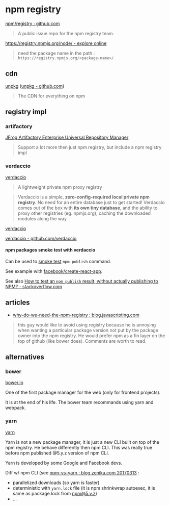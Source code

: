 # npm registry

[npm/registry : github.com](https://github.com/npm/registry)

> A public issue repo for the npm registry team.

[https://registry.npmjs.org/node/ - explore online](https://registry.npmjs.org/node/)

> need the package name in the path : `https://registry.npmjs.org/<package-name>/`

## cdn

[unpkg](https://unpkg.com/#/) ([unpkg - github.com](https://github.com/unpkg))

> The CDN for everything on npm

## registry impl

### artifactory

[JFrog Artifactory Enterprise Universal Repository Manager](https://jfrog.com/artifactory/)

> Support a lot more then just npm registry, but include a npm registry impl

### verdaccio

[verdaccio](https://verdaccio.org/)

> A lightweight private npm proxy registry

> Verdaccio is a simple, **zero-config-required local private npm registry**. No need for an entire database just to get started! Verdaccio comes out of the box with **its own tiny database**, and the ability to proxy other registries (eg. npmjs.org), caching the downloaded modules along the way.

[verdaccio](https://github.com/verdaccio)

[verdaccio - github.com/verdaccio](https://github.com/verdaccio/verdaccio)

#### npm packages smoke test with verdaccio

Can be used to [smoke test](https://en.wikipedia.org/wiki/Smoke_testing_(software)) `npm publish` command.

See example with [facebook/create-react-app](https://github.com/facebook/create-react-app/pull/3744).

See also [How to test an `npm publish` result, without actually publishing to NPM? - stackoverflow.com](https://stackoverflow.com/questions/50206729/how-to-test-an-npm-publish-result-without-actually-publishing-to-npm)

## articles

- [why-do-we-need-the-npm-registry : blog.javascripting.com](http://blog.javascripting.com/2015/06/11/so-remind-me-again-why-do-we-need-the-npm-registry/)

> this guy would like to avoid using registry because he is annoying when wanting a particular package version not put by the package owner into the npm registry. He would prefer npm as a fin layer on the top of github (like bower does). Comments are worth to read.

## alternatives

### bower

[bower.io](https://bower.io/)

One of the first package manager for the web (only for frontend projects).

It is at the end of his life. The bower team recommands using yarn and webpack.

### yarn

[yarn](https://yarnpkg.com)

Yarn is not a new package manager, it is just a new CLI built on top of the npm registry. He behave differently then npm CLI. This was really true before npm published @5.y.z version of npm CLI.

Yarn is developed by some Google and Facebook devs.

Diff w/ npm CLI (see [npm-vs-yarn : blog.zenika.com 20170313](https://blog.zenika.com/2017/03/13/npm-vs-yarn/) :

- parallelized downloads (so yarn is faster)
- deterministic with `yarn.lock` file (it is npm shrinkwrap autoexec, it is same as package.lock from npm@5.y.z)
- ...
